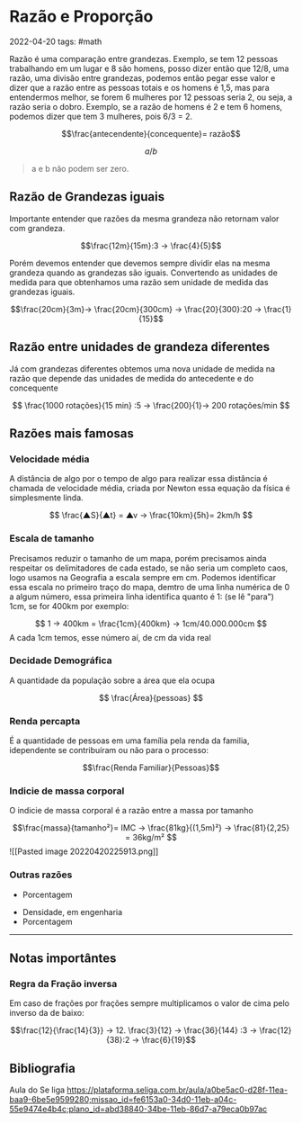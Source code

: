 # Razão e Proporção
2022-04-20
tags: #math 

Razão  é uma comparação entre grandezas. Exemplo, se tem 12 pessoas trabalhando em um lugar e 8 são homens, posso dizer então que 12/8, uma razão, uma divisão entre grandezas, podemos então pegar esse valor e dizer que a razão entre as pessoas totais e os homens é 1,5, mas para entendermos melhor, se forem 6 mulheres por 12 pessoas seria 2, ou seja, a razão seria o dobro. Exemplo, se a razão de homens é 2 e tem 6 homens, podemos dizer que tem 3 mulheres, pois 6/3 = 2.

$$\frac{antecendente}{concequente}= razão$$

$$a/b$$

> a e b não podem ser zero.

## Razão de Grandezas iguais

Importante entender que razões da mesma grandeza não retornam valor com grandeza.

$$\frac{12m}{15m}:3 → \frac{4}{5}$$

Porém devemos entender que devemos sempre dividir elas na mesma grandeza quando as grandezas são iguais. Convertendo as unidades de medida para que obtenhamos uma razão sem unidade de medida das grandezas iguais.

$$\frac{20cm}{3m}→ \frac{20cm}{300cm} → \frac{20}{300}:20 → \frac{1}{15}$$


## Razão entre unidades de grandeza diferentes

Já com grandezas diferentes obtemos uma nova unidade de medida na razão que depende das unidades de medida do antecedente e do concequente

$$ \frac{1000 rotações}{15 min} :5 → \frac{200}{1}→ 200 rotações/min $$

## Razões mais famosas

### Velocidade média

A distância de algo por o tempo de algo para realizar essa distância é chamada de velocidade média, criada por Newton essa equação da física é simplesmente linda.

$$ \frac{▲S}{▲t} = ▲v → \frac{10km}{5h}= 2km/h $$

### Escala de tamanho

Precisamos reduzir o tamanho de um mapa, porém precisamos ainda respeitar os delimitadores de cada estado, se não seria um completo caos, logo usamos na Geografia a escala sempre em cm. Podemos identificar essa escala no primeiro traço do mapa, demtro de uma linha numérica de 0 a algum número, essa primeira linha identifica quanto é 1: (se lê "para") 1cm, se for 400km por exemplo:

$$ 1 → 400km = \frac{1cm}{400km} → 1cm/40.000.000cm  $$
A cada 1cm temos, esse número aí, de cm da vida real 

### Decidade Demográfica

A quantidade da população sobre a área que ela ocupa

$$ \frac{Área}{pessoas} $$
### Renda percapta

É a quantidade de pessoas em uma família pela renda da familia, idependente se contribuíram ou não para o processo:

$$\frac{Renda Familiar}{Pessoas}$$

### Indicie de massa corporal

O indicie de massa corporal é a razão entre a massa por tamanho

$$\frac{massa}{tamanho²}= IMC → \frac{81kg}{(1,5m)²} → \frac{81}{2,25} = 36kg/m² $$
![[Pasted image 20220420225913.png]]
 
### Outras razões

+ Porcentagem
* Densidade, em engenharia
* Porcentagem

-----------------------------------------------

## Notas importântes

### Regra da Fração inversa

Em caso de frações por frações sempre multiplicamos o valor de cima pelo inverso da de baixo:

$$\frac{12}{\frac{14}{3}} → 12. \frac{3}{12} → \frac{36}{144} :3 → \frac{12}{38}:2 → \frac{6}{19}$$

## Bibliografia

Aula do Se liga
https://plataforma.seliga.com.br/aula/a0be5ac0-d28f-11ea-baa9-6be5e9599280;missao_id=fe6153a0-34d0-11eb-a04c-55e9474e4b4c;plano_id=abd38840-34be-11eb-86d7-a79eca0b97ac